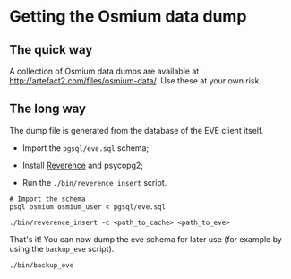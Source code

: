 Getting the Osmium data dump
============================

The quick way
-------------

A collection of Osmium data dumps are available at
<http://artefact2.com/files/osmium-data/>. Use these at your own risk.

The long way
------------

The dump file is generated from the database of the EVE client
itself.

* Import the `pgsql/eve.sql` schema;

* Install [Reverence](https://github.com/ntt/reverence) and psycopg2;

* Run the `./bin/reverence_insert` script.

~~~~
# Import the schema
psql osmium osmium_user < pgsql/eve.sql

./bin/reverence_insert -c <path_to_cache> <path_to_eve>
~~~~

That's it! You can now dump the eve schema for later use (for example
by using the `backup_eve` script).

~~~~
./bin/backup_eve
~~~~
